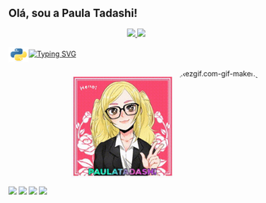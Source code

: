 ## Olá, sou a Paula Tadashi!
<div align="center">
  <a href="https://github.com/paulatadashi">
  <img height="140em" src="https://github-readme-stats.vercel.app/api?username=paulatadashi&show_icons=true&theme=radical&include_all_commits=true&count_private=true"/>
  <img height="139em" src="https://github-readme-stats.vercel.app/api/top-langs/?username=paulatadashi&layout=compact&langs_count=7&theme=radical"/>
</div>
  <div style="display: inline_block"><br>
  <img align="center" alt="-Python" height="30" width="40" src="https://raw.githubusercontent.com/devicons/devicon/master/icons/python/python-original.svg"

[![Typing SVG](https://readme-typing-svg.herokuapp.com/?color=ff91a4&size=35&center=true&vCenter=true&width=1000&lines=HELLO,+MY+NAME+is+Paula+Tadashi;I'm+25+years+old;I+from+Brazil;Be+Welcome!+:%29)](https://git.io/typing-svg)

    
</div>    
    
  <img align="right" alt="Rezgif.com-gif-maker.gif" height="150" style="border-radius:50px;" 
  src="https://media.discordapp.net/attachments/943326514018132001/943326571928907886/ezgif.com-gif-maker.gif">
  </div>     

##

  <div align="right">
<img src="ezgif.com-gif-maker.gif" width="200px" />
</div>

 
<div> 
  
  <a href="https://www.linkedin.com/in/paula-lopes/" target="_blank"><img src="https://img.shields.io/badge/-LinkedIn-%230077B5?style=for-the-badge&logo=linkedin&logoColor=white" target="_blank"></a> 
 <a href = "mailto:paulagabrielalopes2022@gmail.com"><img src="https://img.shields.io/badge/-Gmail-%23333?style=for-the-badge&logo=gmail&logoColor=white" target="_blank"></a>
 <a href="https://instagram.com/paulatadashi" target="_blank"><img src="https://img.shields.io/badge/-Instagram-%23E4405F?style=for-the-badge&logo=instagram&logoColor=white" target="_blank"></a>
 <a href="https://www.twitch.tv/paulatadashi" target="_blank"><img src="https://img.shields.io/badge/Twitch-9146FF?style=for-the-badge&logo=twitch&logoColor=white" target="_blank"></a>

 
</div>

